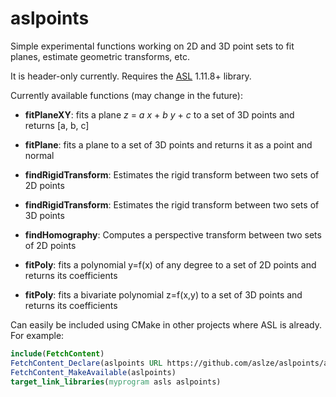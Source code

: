 # aslpoints

Simple experimental functions working on 2D and 3D point sets to fit planes, estimate geometric transforms, etc.

It is header-only currently. Requires the [ASL](https://github.com/aslze/asl) 1.11.8+ library.


Currently available functions (may change in the future):

* **fitPlaneXY**: fits a plane _z_ = _a_ _x_ + _b_ _y_ + _c_ to a set of 3D points and returns [a, b, c]

* **fitPlane**: fits a plane to a set of 3D points and returns it as a point and normal

* **findRigidTransform**: Estimates the rigid transform between two sets of 2D points

* **findRigidTransform**: Estimates the rigid transform between two sets of 3D points

* **findHomography**: Computes a perspective transform between two sets of 2D points

* **fitPoly**: fits a polynomial y=f(x) of any degree to a set of 2D points and returns its coefficients

* **fitPoly**: fits a bivariate polynomial z=f(x,y) to a set of 3D points and returns its coefficients



Can easily be included using CMake in other projects where ASL is already. For example:



```cmake
include(FetchContent)
FetchContent_Declare(aslpoints URL https://github.com/aslze/aslpoints/archive/1.0.zip)
FetchContent_MakeAvailable(aslpoints)
target_link_libraries(myprogram asls aslpoints)
```
